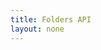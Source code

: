```yaml
---
title: Folders API
layout: none
--- 
```


<RedoclyAPIBlock src='https://api.redocly.com/registry/bundle/adobe-developers/AEM-folders/stable/openapi.yaml?branch=prod' typography='fontFamily: `"Source Sans Pro", sans-serif`' />
